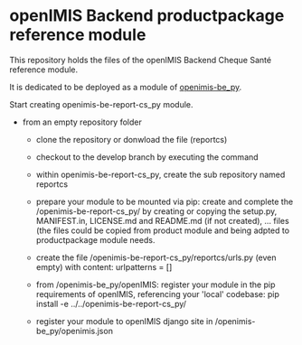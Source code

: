# openIMIS Backend productpackage reference module
This repository holds the files of the openIMIS Backend Cheque Santé reference module. 

It is dedicated to be deployed as a module of [openimis-be_py](https://github.com/openimis/openimis-be_py). 

 Start creating openimis-be-report-cs_py module.

- from an empty repository folder

  - clone the repository or donwload the file (reportcs)

  - checkout to the develop branch by executing the command

  - within openimis-be-report-cs_py, create the sub repository named reportcs

  - prepare your module to be mounted via pip: create and 
  complete the /openimis-be-report-cs_py/ by creating or copying the setup.py, MANIFEST.in, 
  LICENSE.md and README.md (if not created), ... files (the files could be copied from product module and 
  being adpted to productpackage module needs.

  - create the file /openimis-be-report-cs_py/reportcs/urls.py (even empty) 
   with content: urlpatterns = []

  - from /openimis-be_py/openIMIS: register your module in the pip requirements of openIMIS,
    referencing your 'local' codebase: pip install -e ../../openimis-be-report-cs_py/

  - register your module to openIMIS django site in /openimis-be_py/openimis.json